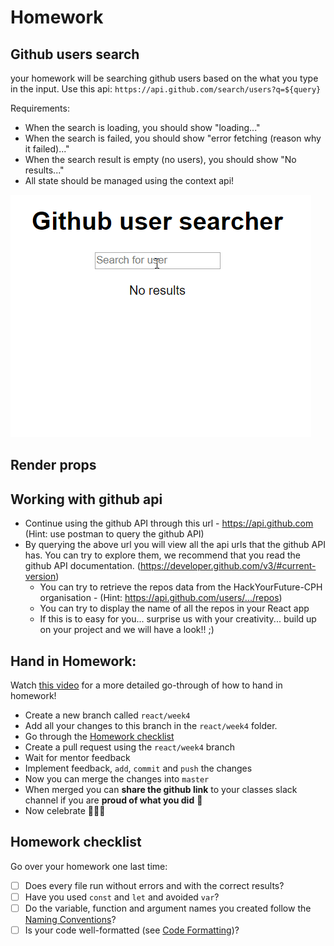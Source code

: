 # Homework

## Github users search

your homework will be searching github users based on the what you type in the input. Use this api: `https://api.github.com/search/users?q=${query}`

Requirements: 
- When the search is loading, you should show "loading..."
- When the search is failed, you should show "error fetching (reason why it failed)..."
- When the search result is empty (no users), you should show "No results..."
- All state should be managed using the context api!

![Homework preview](assets/homework-preview.gif)

## Render props



## Working with github api

- Continue using the github API through this url - https://api.github.com (Hint: use postman to query the github API)
- By querying the above url you will view all the api urls that the github API has. You can try to explore them, we recommend that you read the github API documentation. (https://developer.github.com/v3/#current-version)
    - You can try to retrieve the repos data from the HackYourFuture-CPH organisation - (Hint: https://api.github.com/users/.../repos)
    - You can try to display the name of all the repos in your React app
    - If this is to easy for you... surprise us with your creativity... build up on your project and we will have a look!! ;)

## Hand in Homework:

Watch [this video](https://www.youtube.com/watch?v=feyBVDhFQuk) for a more detailed go-through of how to hand in homework!

- Create a new branch called `react/week4` 
- Add all your changes to this branch in the `react/week4` folder. 
- Go through the [Homework checklist](#homework-checklist)
- Create a pull request using the `react/week4` branch
- Wait for mentor feedback
- Implement feedback, `add`, `commit` and `push` the changes
- Now you can merge the changes into `master`
- When merged you can **share the github link** to your classes slack channel if you are **proud of what you did** 💪
- Now celebrate 🎉🎉🎉

## Homework checklist
Go over your homework one last time:

- [ ] Does every file run without errors and with the correct results?
- [ ] Have you used `const` and `let` and avoided `var`?
- [ ] Do the variable, function and argument names you created follow the [Naming Conventions](https://github.com/HackYourFuture/fundamentals/blob/master/fundamentals/naming_conventions.md)?
- [ ] Is your code well-formatted (see [Code Formatting](https://github.com/HackYourFuture/fundamentals/blob/master/fundamentals/naming_conventions.md))?
